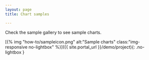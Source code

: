 ```yaml
---
layout: page
title: Chart samples

---
```


Check the sample gallery to see sample charts.

[{% img "how-to/sampleicon.png" alt:"Sample charts" class:"img-responsive no-lightbox" %}]({{ site.portal_url }}/demo/project){: .no-lightbox }
